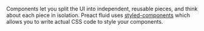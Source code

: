 Components let you split the UI into independent, reusable pieces, and think about each piece in isolation. Preact fluid uses [styled-components](https://github.com/styled-components/styled-components) which allows you to write actual CSS code to style your components.